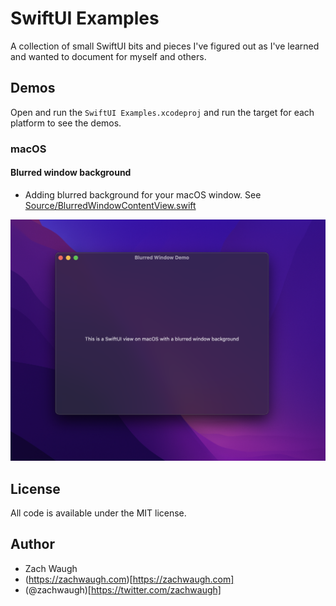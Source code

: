 # SwiftUI Examples

A collection of small SwiftUI bits and pieces I've figured out as I've learned and wanted to document for myself and others.

## Demos

Open and run the `SwiftUI Examples.xcodeproj` and run the target for each platform to see the demos.

### macOS

#### Blurred window background

- Adding blurred background for your macOS window. See [Source/BlurredWindowContentView.swift](Source/BlurredWindowContentView.swift)

![Blurred window background screenshot](Docs/blurred-window-background.png)


## License

All code is available under the MIT license.


## Author 
- Zach Waugh
- (https://zachwaugh.com)[https://zachwaugh.com]
- (@zachwaugh)[https://twitter.com/zachwaugh]
